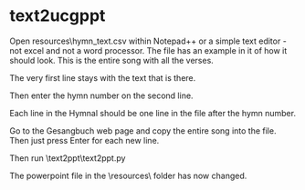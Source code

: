 # text2ucgppt

Open resources\hymn_text.csv within Notepad++ or a simple text editor - not excel and not a word processor. The file has an example in it of how it should look. This is the entire song with all the verses.

The very first line stays with the text that is there. 

Then enter the hymn number on the second line. 

Each line in the Hymnal should be one line in the file after the hymn number.

Go to the Gesangbuch web page and copy the entire song into the file. Then just press Enter for each new line.

Then run \text2ppt\text2ppt.py

The powerpoint file in the \resources\ folder has now changed.
